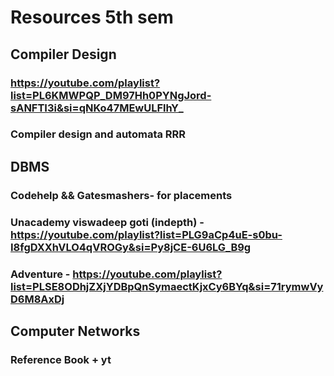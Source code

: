 # Resources 5th sem  

## Compiler Design
### https://youtube.com/playlist?list=PL6KMWPQP_DM97Hh0PYNgJord-sANFTI3i&si=qNKo47MEwULFlhY_
### Compiler design and automata RRR

## DBMS
### Codehelp && Gatesmashers- for placements
### Unacademy viswadeep goti (indepth) - https://youtube.com/playlist?list=PLG9aCp4uE-s0bu-I8fgDXXhVLO4qVROGy&si=Py8jCE-6U6LG_B9g
### Adventure - https://youtube.com/playlist?list=PLSE8ODhjZXjYDBpQnSymaectKjxCy6BYq&si=71rymwVyD6M8AxDj

## Computer Networks
### Reference Book + yt

